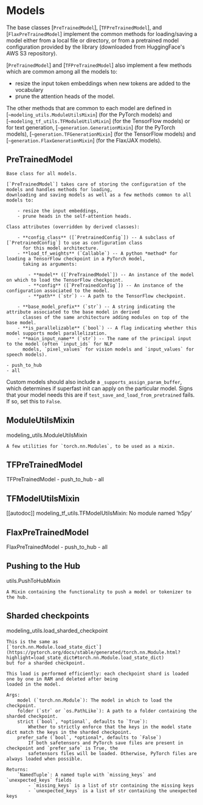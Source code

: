 <!--Copyright 2020 The HuggingFace Team. All rights reserved.

Licensed under the Apache License, Version 2.0 (the "License"); you may not use this file except in compliance with
the License. You may obtain a copy of the License at

http://www.apache.org/licenses/LICENSE-2.0

Unless required by applicable law or agreed to in writing, software distributed under the License is distributed on
an "AS IS" BASIS, WITHOUT WARRANTIES OR CONDITIONS OF ANY KIND, either express or implied. See the License for the
specific language governing permissions and limitations under the License.

⚠️ Note that this file is in Markdown but contain specific syntax for our doc-builder (similar to MDX) that may not be
rendered properly in your Markdown viewer.

-->

# Models

The base classes [`PreTrainedModel`], [`TFPreTrainedModel`], and
[`FlaxPreTrainedModel`] implement the common methods for loading/saving a model either from a local
file or directory, or from a pretrained model configuration provided by the library (downloaded from HuggingFace's AWS
S3 repository).

[`PreTrainedModel`] and [`TFPreTrainedModel`] also implement a few methods which
are common among all the models to:

- resize the input token embeddings when new tokens are added to the vocabulary
- prune the attention heads of the model.

The other methods that are common to each model are defined in [`~modeling_utils.ModuleUtilsMixin`]
(for the PyTorch models) and [`~modeling_tf_utils.TFModuleUtilsMixin`] (for the TensorFlow models) or
for text generation, [`~generation.GenerationMixin`] (for the PyTorch models),
[`~generation.TFGenerationMixin`] (for the TensorFlow models) and
[`~generation.FlaxGenerationMixin`] (for the Flax/JAX models).


## PreTrainedModel


    Base class for all models.

    [`PreTrainedModel`] takes care of storing the configuration of the models and handles methods for loading,
    downloading and saving models as well as a few methods common to all models to:

        - resize the input embeddings,
        - prune heads in the self-attention heads.

    Class attributes (overridden by derived classes):

        - **config_class** ([`PretrainedConfig`]) -- A subclass of [`PretrainedConfig`] to use as configuration class
          for this model architecture.
        - **load_tf_weights** (`Callable`) -- A python *method* for loading a TensorFlow checkpoint in a PyTorch model,
          taking as arguments:

            - **model** ([`PreTrainedModel`]) -- An instance of the model on which to load the TensorFlow checkpoint.
            - **config** ([`PreTrainedConfig`]) -- An instance of the configuration associated to the model.
            - **path** (`str`) -- A path to the TensorFlow checkpoint.

        - **base_model_prefix** (`str`) -- A string indicating the attribute associated to the base model in derived
          classes of the same architecture adding modules on top of the base model.
        - **is_parallelizable** (`bool`) -- A flag indicating whether this model supports model parallelization.
        - **main_input_name** (`str`) -- The name of the principal input to the model (often `input_ids` for NLP
          models, `pixel_values` for vision models and `input_values` for speech models).
    
    - push_to_hub
    - all

Custom models should also include a `_supports_assign_param_buffer`, which determines if superfast init can apply
on the particular model. Signs that your model needs this are if `test_save_and_load_from_pretrained` fails. If so,
set this to `False`.

## ModuleUtilsMixin

modeling_utils.ModuleUtilsMixin

    A few utilities for `torch.nn.Modules`, to be used as a mixin.
    

## TFPreTrainedModel

TFPreTrainedModel
    - push_to_hub
    - all

## TFModelUtilsMixin

[[autodoc]] modeling_tf_utils.TFModelUtilsMixin: No module named 'h5py'

## FlaxPreTrainedModel

FlaxPreTrainedModel
    - push_to_hub
    - all

## Pushing to the Hub

utils.PushToHubMixin

    A Mixin containing the functionality to push a model or tokenizer to the hub.
    

## Sharded checkpoints

modeling_utils.load_sharded_checkpoint

    This is the same as
    [`torch.nn.Module.load_state_dict`](https://pytorch.org/docs/stable/generated/torch.nn.Module.html?highlight=load_state_dict#torch.nn.Module.load_state_dict)
    but for a sharded checkpoint.

    This load is performed efficiently: each checkpoint shard is loaded one by one in RAM and deleted after being
    loaded in the model.

    Args:
        model (`torch.nn.Module`): The model in which to load the checkpoint.
        folder (`str` or `os.PathLike`): A path to a folder containing the sharded checkpoint.
        strict (`bool`, *optional`, defaults to `True`):
            Whether to strictly enforce that the keys in the model state dict match the keys in the sharded checkpoint.
        prefer_safe (`bool`, *optional*, defaults to `False`)
            If both safetensors and PyTorch save files are present in checkpoint and `prefer_safe` is True, the
            safetensors files will be loaded. Otherwise, PyTorch files are always loaded when possible.

    Returns:
        `NamedTuple`: A named tuple with `missing_keys` and `unexpected_keys` fields
            - `missing_keys` is a list of str containing the missing keys
            - `unexpected_keys` is a list of str containing the unexpected keys
    
